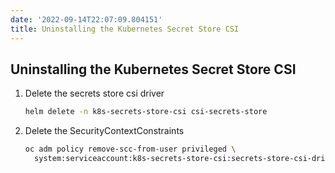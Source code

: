 ```yaml
---
date: '2022-09-14T22:07:09.804151'
title: Uninstalling the Kubernetes Secret Store CSI
---
```

## Uninstalling the Kubernetes Secret Store CSI

1. Delete the secrets store csi driver

    ```bash
    helm delete -n k8s-secrets-store-csi csi-secrets-store
    ```

1. Delete the SecurityContextConstraints

    ```bash
    oc adm policy remove-scc-from-user privileged \
      system:serviceaccount:k8s-secrets-store-csi:secrets-store-csi-driver
    ```